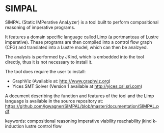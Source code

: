 # SIMPAL

SIMPAL (Static IMPerative AnaLyzer) is a tool built to perform compositional reasoning of imperative programs.

It features a domain specific language called Limp (a portmanteau of Lustre imperative). These programs are
then compiled into a control flow graph (CFG) and translated into a Lustre model, which can then be analzyed.

The analysis is performed by JKind, which is embedded into the tool directly, thus it is not necessary to install it.

The tool does require the user to install:
- GraphViz (Available at: http://www.graphviz.org)
- Yices SMT Solver (Version 1 available at http://yices.csl.sri.com)

A document describing the function and features of the tool and the Limp language is available in the source repository at:
https://github.com/lgwagner/SIMPAL/blob/master/documentation/SIMPAL.pdf

keywords: compositional reasoning imperative viability reachability jkind k-induction lustre control flow
